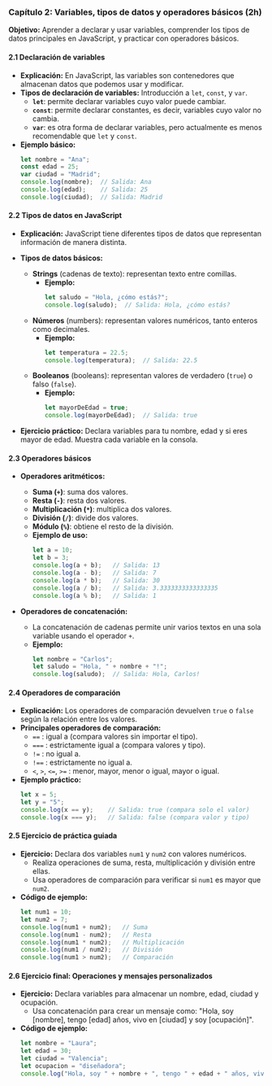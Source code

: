 ### **Capítulo 2: Variables, tipos de datos y operadores básicos (2h)**

**Objetivo:** Aprender a declarar y usar variables, comprender los tipos de datos principales en JavaScript, y practicar con operadores básicos.

#### 2.1 Declaración de variables
   - **Explicación:** En JavaScript, las variables son contenedores que almacenan datos que podemos usar y modificar.
   - **Tipos de declaración de variables:** Introducción a `let`, `const`, y `var`.
     - **`let`**: permite declarar variables cuyo valor puede cambiar.
     - **`const`**: permite declarar constantes, es decir, variables cuyo valor no cambia.
     - **`var`**: es otra forma de declarar variables, pero actualmente es menos recomendable que `let` y `const`.
   - **Ejemplo básico:**
     ```javascript
     let nombre = "Ana";
     const edad = 25;
     var ciudad = "Madrid";
     console.log(nombre);  // Salida: Ana
     console.log(edad);    // Salida: 25
     console.log(ciudad);  // Salida: Madrid
     ```

#### 2.2 Tipos de datos en JavaScript
   - **Explicación:** JavaScript tiene diferentes tipos de datos que representan información de manera distinta.
   - **Tipos de datos básicos:**
     - **Strings** (cadenas de texto): representan texto entre comillas.
       - **Ejemplo:**
         ```javascript
         let saludo = "Hola, ¿cómo estás?";
         console.log(saludo);  // Salida: Hola, ¿cómo estás?
         ```
     - **Números** (numbers): representan valores numéricos, tanto enteros como decimales.
       - **Ejemplo:**
         ```javascript
         let temperatura = 22.5;
         console.log(temperatura);  // Salida: 22.5
         ```
     - **Booleanos** (booleans): representan valores de verdadero (`true`) o falso (`false`).
       - **Ejemplo:**
         ```javascript
         let mayorDeEdad = true;
         console.log(mayorDeEdad);  // Salida: true
         ```

   - **Ejercicio práctico:** Declara variables para tu nombre, edad y si eres mayor de edad. Muestra cada variable en la consola.

#### 2.3 Operadores básicos
   - **Operadores aritméticos:**
     - **Suma (`+`)**: suma dos valores.
     - **Resta (`-`)**: resta dos valores.
     - **Multiplicación (`*`)**: multiplica dos valores.
     - **División (`/`)**: divide dos valores.
     - **Módulo (`%`)**: obtiene el resto de la división.
     - **Ejemplo de uso:**
       ```javascript
       let a = 10;
       let b = 3;
       console.log(a + b);   // Salida: 13
       console.log(a - b);   // Salida: 7
       console.log(a * b);   // Salida: 30
       console.log(a / b);   // Salida: 3.3333333333333335
       console.log(a % b);   // Salida: 1
       ```

   - **Operadores de concatenación:**
     - La concatenación de cadenas permite unir varios textos en una sola variable usando el operador `+`.
     - **Ejemplo:**
       ```javascript
       let nombre = "Carlos";
       let saludo = "Hola, " + nombre + "!";
       console.log(saludo);  // Salida: Hola, Carlos!
       ```

#### 2.4 Operadores de comparación
   - **Explicación:** Los operadores de comparación devuelven `true` o `false` según la relación entre los valores.
   - **Principales operadores de comparación:**
     - `==` : igual a (compara valores sin importar el tipo).
     - `===` : estrictamente igual a (compara valores y tipo).
     - `!=` : no igual a.
     - `!==` : estrictamente no igual a.
     - `<`, `>`, `<=`, `>=` : menor, mayor, menor o igual, mayor o igual.
   - **Ejemplo práctico:**
     ```javascript
     let x = 5;
     let y = "5";
     console.log(x == y);    // Salida: true (compara solo el valor)
     console.log(x === y);   // Salida: false (compara valor y tipo)
     ```

#### 2.5 Ejercicio de práctica guiada
   - **Ejercicio:** Declara dos variables `num1` y `num2` con valores numéricos.
     - Realiza operaciones de suma, resta, multiplicación y división entre ellas.
     - Usa operadores de comparación para verificar si `num1` es mayor que `num2`.
   - **Código de ejemplo:**
     ```javascript
     let num1 = 10;
     let num2 = 7;
     console.log(num1 + num2);   // Suma
     console.log(num1 - num2);   // Resta
     console.log(num1 * num2);   // Multiplicación
     console.log(num1 / num2);   // División
     console.log(num1 > num2);   // Comparación
     ```

#### 2.6 Ejercicio final: Operaciones y mensajes personalizados
   - **Ejercicio:** Declara variables para almacenar un nombre, edad, ciudad y ocupación.
     - Usa concatenación para crear un mensaje como: "Hola, soy [nombre], tengo [edad] años, vivo en [ciudad] y soy [ocupación]".
   - **Código de ejemplo:**
     ```javascript
     let nombre = "Laura";
     let edad = 30;
     let ciudad = "Valencia";
     let ocupacion = "diseñadora";
     console.log("Hola, soy " + nombre + ", tengo " + edad + " años, vivo en " + ciudad + " y soy " + ocupacion);
     ```

